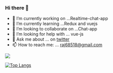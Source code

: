 ### Hi there 👋

- 🔭 I’m currently working on ...Realtime-chat-app
- 🌱 I’m currently learning ...Redux and vuejs
- 👯 I’m looking to collaborate on ...Chat-app
- 🤔 I’m looking for help with ... vue-js
- 💬 Ask me about ... on   [twitter](https://twitter.com/Adityar01842652)
- 📫 How to reach me: ...  raj68518@gmail.com


<!--
**raj68518/raj68518** is a ✨ _special_ ✨ repository because its `README.md` (this file) appears on your GitHub profile.

Here are some ideas to get you started:
- 😄 Pronouns: ...
- ⚡ Fun fact: ...
-->

<img src="https://github-readme-stats.vercel.app/api?username=Adityapanther&&show_icons=true&title_color=151515&icon_color=bb2acf&text_color=000000&bg_color=ffffff">

[![Top Langs](https://github-readme-stats.vercel.app/api/top-langs/?username=adityapanther&layout=compact)](https://github.com/anuraghazra/github-readme-stats)

